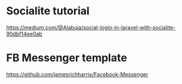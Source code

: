 # Socialite tutorial
https://medium.com/@Alabuja/social-login-in-laravel-with-socialite-90dbf14ee0ab


# FB Messenger template
https://github.com/jamesrichharris/Facebook-Messenger
